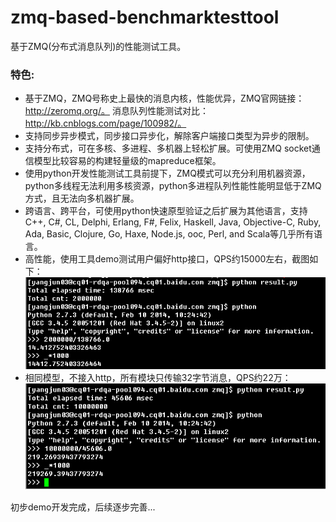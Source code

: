 zmq-based-benchmarktesttool
===========================

基于ZMQ(分布式消息队列)的性能测试工具。    

### 特色:
* 基于ZMQ，ZMQ号称史上最快的消息内核，性能优异，ZMQ官网链接：http://zeromq.org/。   消息队列性能测试对比：http://kb.cnblogs.com/page/100982/。
* 支持同步异步模式，同步接口异步化，解除客户端接口类型为异步的限制。
* 支持分布式，可在多核、多进程、多机器上轻松扩展。可使用ZMQ socket通信模型比较容易的构建轻量级的mapreduce框架。
* 使用python开发性能测试工具前提下，ZMQ模式可以充分利用机器资源，python多线程无法利用多核资源，python多进程队列性能性能明显低于ZMQ方式，且无法向多机器扩展。
* 跨语言、跨平台，可使用python快速原型验证之后扩展为其他语言，支持C++, C#, CL, Delphi, Erlang, F#, Felix, Haskell, Java, Objective-C, Ruby, Ada, Basic, Clojure, Go, Haxe, Node.js, ooc, Perl, and Scala等几乎所有语言。
* 高性能，使用工具demo测试用户偏好http接口，QPS约15000左右，截图如下：    
![image](screenshot/001.png) 
* 相同模型，不接入http，所有模块只传输32字节消息，QPS约22万：    
![image](screenshot/002.png) 

     
初步demo开发完成，后续逐步完善...
